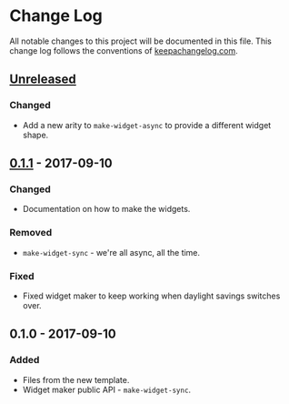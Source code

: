 # Change Log
All notable changes to this project will be documented in this file. This change log follows the conventions of [keepachangelog.com](http://keepachangelog.com/).

## [Unreleased]
### Changed
- Add a new arity to `make-widget-async` to provide a different widget shape.

## [0.1.1] - 2017-09-10
### Changed
- Documentation on how to make the widgets.

### Removed
- `make-widget-sync` - we're all async, all the time.

### Fixed
- Fixed widget maker to keep working when daylight savings switches over.

## 0.1.0 - 2017-09-10
### Added
- Files from the new template.
- Widget maker public API - `make-widget-sync`.

[Unreleased]: https://github.com/your-name/emacs-test/compare/0.1.1...HEAD
[0.1.1]: https://github.com/your-name/emacs-test/compare/0.1.0...0.1.1
